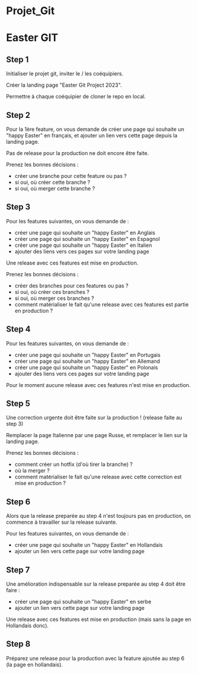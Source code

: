 # Projet_Git

# Easter GIT

## Step 1

Initialiser le projet git, inviter le / les coéquipiers.

Créer la landing page "Easter Git Project 2023".

Permettre à chaque coéquipier de cloner le repo en local.

## Step 2

Pour la 1ère feature, on vous demande de créer une page qui souhaite un "happy Easter" en français, et ajouter un lien vers cette page depuis la landing page.

Pas de release pour la production ne doit encore être faite.

Prenez les bonnes décisions :
- créer une branche pour cette feature ou pas ?
- si oui, où créer cette branche ?
- si oui, où merger cette branche ?

## Step 3

Pour les features suivantes, on vous demande de :
- créer une page qui souhaite un "happy Easter" en Anglais
- créer une page qui souhaite un "happy Easter" en Espagnol
- créer une page qui souhaite un "happy Easter" en Italien
- ajouter des liens vers ces pages sur votre landing page

Une release avec ces features est mise en production.

Prenez les bonnes décisions :
- créer des branches pour ces features ou pas ?
- si oui, où créer ces branches ?
- si oui, où merger ces branches ?
- comment matérialiser le fait qu'une release avec ces features est partie en production ?

## Step 4

Pour les features suivantes, on vous demande de :
- créer une page qui souhaite un "happy Easter" en Portugais
- créer une page qui souhaite un "happy Easter" en Allemand
- créer une page qui souhaite un "happy Easter" en Polonais
- ajouter des liens vers ces pages sur votre landing page

Pour le moment aucune release avec ces features n'est mise en production.

## Step 5

Une correction urgente doit être faite sur la production ! (release faite au step 3)

Remplacer la page Italienne par une page Russe, et remplacer le lien sur la landing page.

Prenez les bonnes décisions :
- comment créer un hotfix (d'où tirer la branche) ?
- où la merger ?
- comment matérialiser le fait qu'une release avec cette correction est mise en production ?

## Step 6

Alors que la release preparée au step 4 n'est toujours pas en production, on commence à travailler sur la release suivante.

Pour les features suivantes, on vous demande de :
- créer une page qui souhaite un "happy Easter" en Hollandais
- ajouter un lien vers cette page sur votre landing page

## Step 7

Une amélioration indispensable sur la release preparée au step 4 doit être faire :
- créer une page qui souhaite un "happy Easter" en serbe
- ajouter un lien vers cette page sur votre landing page

Une release avec ces features est mise en production (mais sans la page en Hollandais donc).

## Step 8

Préparez une release pour la production avec la feature ajoutée au step 6 (la page en hollandais).